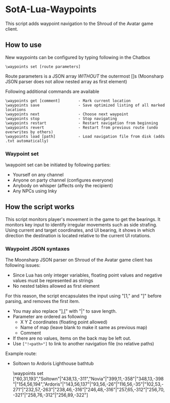 # SotA-Lua-Waypoints

This script adds waypoint navigation to the Shroud of the Avatar game client.

## How to use

New waypoints can be configured by typing following in the Chatbox
    
    \waypoints set [route parameters]

Route parameters is a JSON array *WITHOUT* the outermost []s
(Moonsharp JSON parser does not allow nested array as first element)

Following additional commands are available

    \waypoints get [comment]        - Mark current location
    \waypoints save                 - Save optimized listing of all marked locations
    \waypoints next                 - Choose next waypoint
    \waypoints stop                 - Stop navigating
    \waypoints restart              - Restart navigation from beginning
    \waypoints revert               - Restart from previous route (undo overwrites by others)
    \waypoints load [path]          - Load navigation file from disk (adds .txt automatically)

### Waypoint set
\waypoint set can be initiated by following parties:
* Yourself on any channel
* Anyone on party channel (configures everyone)
* Anybody on whisper (affects only the recipient)
* Any NPCs using Inky

## How the script works

This script monitors player's movement in the game to get the bearings. It monitors key input to identify irregular movements such as side strafing. Using current and target coordinates, and UI bearing, it shows in which direction the destination is located relative to the current UI rotations.

### Waypoint JSON syntaxes
The Moonsharp JSON parser on Shroud of the Avatar game client has following issues:
- Since Lua has only integer variables, floating point values and negative values must be represented as strings
- No nested tables allowed as first element

For this reason, the script encapsulates the input using "\[1," and "\]" before parsing, and removes the first item.

- You may also replace "\],\[" with "|" to save length.
- Parameter are ordered as following
    - X Y Z coordinates (floating point allowed)
    - Name of map (leave blank to make it same as previous map)
    - Comment
- If there are no values, items on the back may be left out.
- Use `["!<path>"]` to link to another navigation file (no relative paths)

Example route:

- Soltown to Ardoris Lighthouse bathtub

    \waypoints set ["60,31,193","Soltown"|"438,13,-311","Novia"|"399,11,-358"|"348,13,-398"|"154,56,194","Ardoris"|"143,56,137"|"93,56,-26"|"116,56,-35"|"102,53,-271"|"232,57,-263"|"238,46,-316"|"246,48,-316"|"257,65,-312"|"256,70,-321"|"258,76,-312"|"256,89,-322"]
